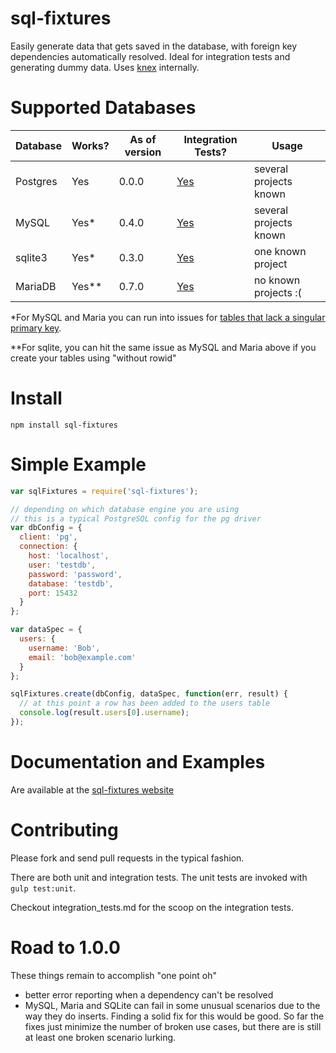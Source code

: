 # sql-fixtures

Easily generate data that gets saved in the database, with foreign key dependencies automatically resolved. Ideal for integration tests and generating dummy data. Uses [knex](http://knexjs.org) internally.

# Supported Databases

| Database  | Works?   | As of version | Integration Tests? | Usage                                      |
|-----------|----------|---------------|--------------------|--------------------------------------------|
| Postgres  | Yes      | 0.0.0         | [Yes](https://github.com/city41/node-sql-fixtures/blob/master/test/integration/postgres-integration-spec.js) | several projects known   |
| MySQL     | Yes* | 0.4.0         | [Yes](https://github.com/city41/node-sql-fixtures/blob/master/test/integration/mysql-integration-spec.js) | several projects known |
| sqlite3   | Yes* | 0.3.0         | [Yes](https://github.com/city41/node-sql-fixtures/blob/master/test/integration/sqlite-integration-spec.js) | one known project |
| MariaDB   | Yes**  | 0.7.0   | [Yes](https://github.com/city41/node-sql-fixtures/blob/master/test/integration/maria-integration-spec.js) | no known projects :( |

*For MySQL and Maria you can run into issues for [tables that lack a singular primary key](http://city41.github.io/node-sql-fixtures/#no-primary-key-warning).

**For sqlite, you can hit the same issue as MySQL and Maria above if you create your tables using "without rowid"

# Install

`npm install sql-fixtures`

# Simple Example

```javascript
var sqlFixtures = require('sql-fixtures');

// depending on which database engine you are using
// this is a typical PostgreSQL config for the pg driver
var dbConfig = {
  client: 'pg',
  connection: {
    host: 'localhost',
    user: 'testdb',
    password: 'password',
    database: 'testdb',
    port: 15432
  }
};

var dataSpec = {
  users: {
    username: 'Bob',
    email: 'bob@example.com'
  }
};

sqlFixtures.create(dbConfig, dataSpec, function(err, result) {
  // at this point a row has been added to the users table
  console.log(result.users[0].username);
});
```

# Documentation and Examples

Are available at the [sql-fixtures website](http://city41.github.io/node-sql-fixtures)

# Contributing
Please fork and send pull requests in the typical fashion.

There are both unit and integration tests. The unit tests are invoked with `gulp test:unit`.

Checkout integration_tests.md for the scoop on the integration tests.

# Road to 1.0.0

These things remain to accomplish "one point oh"

* better error reporting when a dependency can't be resolved
* MySQL, Maria and SQLite can fail in some unusual scenarios due to the way they do inserts. Finding a solid fix for this would be good. So far the fixes just minimize the number of broken use cases, but there are is still at least one broken scenario lurking.
